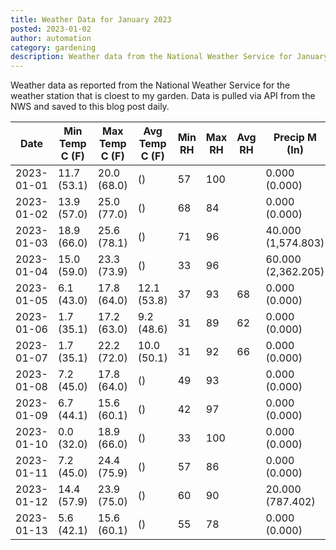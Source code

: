 ```yaml
---
title: Weather Data for January 2023
posted: 2023-01-02
author: automation
category: gardening
description: Weather data from the National Weather Service for January 2023
---
```


Weather data as reported from the National Weather Service for the weather station 
that is cloest to my garden. Data is pulled via API from the NWS and saved to this 
blog post daily.

|Date|Min Temp C (F)|Max Temp C (F)|Avg Temp C (F)|Min RH|Max RH|Avg RH|Precip M (In)|Avg Precip/Hr|
|---|---|---|---|---|---|---|---|---|
|2023-01-01|11.7 (53.1)|20.0 (68.0)| ()|57|100||0.000 (0.000)|0.000 (0.000)|
|2023-01-02|13.9 (57.0)|25.0 (77.0)| ()|68|84||0.000 (0.000)|0.000 (0.000)|
|2023-01-03|18.9 (66.0)|25.6 (78.1)| ()|71|96||40.000 (1,574.803)|38.410 (38.410)|
|2023-01-04|15.0 (59.0)|23.3 (73.9)| ()|33|96||60.000 (2,362.205)|48.208 (48.208)|
|2023-01-05|6.1 (43.0)|17.8 (64.0)|12.1 (53.8)|37|93|68|0.000 (0.000)|0.000 (0.000)|
|2023-01-06|1.7 (35.1)|17.2 (63.0)|9.2 (48.6)|31|89|62|0.000 (0.000)|0.000 (0.000)|
|2023-01-07|1.7 (35.1)|22.2 (72.0)|10.0 (50.1)|31|92|66|0.000 (0.000)|0.000 (0.000)|
|2023-01-08|7.2 (45.0)|17.8 (64.0)| ()|49|93||0.000 (0.000)|0.000 (0.000)|
|2023-01-09|6.7 (44.1)|15.6 (60.1)| ()|42|97||0.000 (0.000)|0.000 (0.000)|
|2023-01-10|0.0 (32.0)|18.9 (66.0)| ()|33|100||0.000 (0.000)|0.000 (0.000)|
|2023-01-11|7.2 (45.0)|24.4 (75.9)| ()|57|86||0.000 (0.000)|0.000 (0.000)|
|2023-01-12|14.4 (57.9)|23.9 (75.0)| ()|60|90||20.000 (787.402)|23.159 (23.159)|
|2023-01-13|5.6 (42.1)|15.6 (60.1)| ()|55|78||0.000 (0.000)|0.000 (0.000)|
